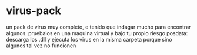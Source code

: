 # virus-pack
un pack de virus muy completo, e tenido que indagar mucho para encontrar algunos. pruebalos en una maquina virtual y bajo tu propio riesgo
posdata: descarga los .dll y ejecuta los virus en la misma carpeta porque sino algunos tal vez no funcionen 
